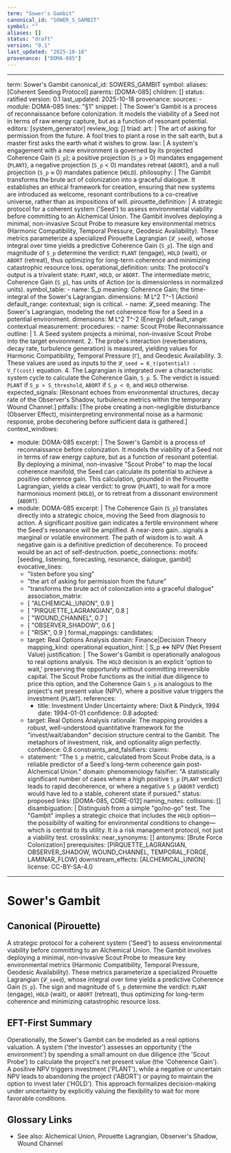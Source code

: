 ```yaml
---
term: "Sower's Gambit"
canonical_id: "SOWER_S_GAMBIT"
symbol: ""
aliases: []
status: "draft"
version: "0.1"
last_updated: "2025-10-18"
provenance: ["DOMA-085"]
---
```


---
term: Sower's Gambit
canonical_id: SOWERS_GAMBIT
symbol: 
aliases: [Coherent Seeding Protocol]
parents: [DOMA-085]
children: []
status: ratified
version: 0.1
last_updated: 2025-10-18
provenance:
  sources:
    - module: DOMA-085
      lines: "§1"
      snippet: |
        The Sower's Gambit is a process of reconnaissance before colonization. It models the viability of a Seed not in terms of raw energy capture, but as a function of resonant potential.
  editors: [system_generator]
  review_log: []
triad:
  art: |
    The art of asking for permission from the future. A fool tries to plant a rose in the salt earth, but a master first asks the earth what it wishes to grow.
  law: |
    A system's engagement with a new environment is governed by its projected Coherence Gain (`S_p`); a positive projection (`S_p` > 0) mandates engagement (`PLANT`), a negative projection (`S_p` < 0) mandates retreat (`ABORT`), and a null projection (`S_p` ≈ 0) mandates patience (`HOLD`).
  philosophy: |
    The Gambit transforms the brute act of colonization into a graceful dialogue. It establishes an ethical framework for creation, ensuring that new systems are introduced as welcome, resonant contributions to a co-creative universe, rather than as impositions of will.
pirouette_definition: |
  A strategic protocol for a coherent system ('Seed') to assess environmental viability before committing to an Alchemical Union. The Gambit involves deploying a minimal, non-invasive Scout Probe to measure key environmental metrics (Harmonic Compatibility, Temporal Pressure, Geodesic Availability). These metrics parameterize a specialized Pirouette Lagrangian (`𝓛_seed`), whose integral over time yields a predictive Coherence Gain (`S_p`). The sign and magnitude of `S_p` determine the verdict: `PLANT` (engage), `HOLD` (wait), or `ABORT` (retreat), thus optimizing for long-term coherence and minimizing catastrophic resource loss.
operational_definition:
  units: The protocol's output is a trivalent state: `PLANT`, `HOLD`, or `ABORT`. The intermediate metric, Coherence Gain (`S_p`), has units of Action (or is dimensionless in normalized units).
  symbol_table:
    - name: S_p
      meaning: Coherence Gain; the time-integral of the Sower's Lagrangian.
      dimensions: M L^2 T^-1 (Action)
      default_range: contextual; sign is critical.
    - name: 𝓛_seed
      meaning: The Sower's Lagrangian, modeling the net coherence flow for a Seed in a potential environment.
      dimensions: M L^2 T^-2 (Energy)
      default_range: contextual
  measurement:
    procedures:
      - name: Scout Probe Reconnaissance
        outline: |
          1. A Seed system projects a minimal, non-invasive Scout Probe into the target environment.
          2. The probe's interaction (reverberations, decay rate, turbulence generation) is measured, yielding values for Harmonic Compatibility, Temporal Pressure (`Γ`), and Geodesic Availability.
          3. These values are used as inputs to the `𝓛_seed = K_τ(potential) - V_Γ(cost)` equation.
          4. The Lagrangian is integrated over a characteristic system cycle to calculate the Coherence Gain, `S_p`.
          5. The verdict is issued: `PLANT` if `S_p > S_threshold`, `ABORT` if `S_p < 0`, and `HOLD` otherwise.
        expected_signals: [Resonant echoes from environmental structures, decay rate of the Observer's Shadow, turbulence metrics within the temporary Wound Channel.]
        pitfalls: [The probe creating a non-negligible disturbance (Observer Effect), misinterpreting environmental noise as a harmonic response, probe decohering before sufficient data is gathered.]
context_windows:
  - module: DOMA-085
    excerpt: |
      The Sower's Gambit is a process of reconnaissance before colonization. It models the viability of a Seed not in terms of raw energy capture, but as a function of resonant potential. By deploying a minimal, non-invasive "Scout Probe" to map the local coherence manifold, the Seed can calculate its potential to achieve a positive coherence gain. This calculation, grounded in the Pirouette Lagrangian, yields a clear verdict: to grow (`PLANT`), to wait for a more harmonious moment (`HOLD`), or to retreat from a dissonant environment (`ABORT`).
  - module: DOMA-085
    excerpt: |
      The Coherence Gain (`S_p`) translates directly into a strategic choice, moving the Seed from diagnosis to action. A significant positive gain indicates a fertile environment where the Seed's resonance will be amplified. A near-zero gain...signals a marginal or volatile environment. The path of wisdom is to wait. A negative gain is a definitive prediction of decoherence. To proceed would be an act of self-destruction.
poetic_connections:
  motifs: [seeding, listening, forecasting, resonance, dialogue, gambit]
  evocative_lines:
    - "listen before you sing"
    - "the art of asking for permission from the future"
    - "transforms the brute act of colonization into a graceful dialogue"
  association_matrix:
    - [ "ALCHEMICAL_UNION", 0.9 ]
    - [ "PIRQUETTE_LAGRANGIAN", 0.8 ]
    - [ "WOUND_CHANNEL", 0.7 ]
    - [ "OBSERVER_SHADOW", 0.6 ]
    - [ "RISK", 0.9 ]
formal_mappings:
  candidates:
    - target: Real Options Analysis
      domain: Finance|Decision Theory
      mapping_kind: operational
      equation_hint: |
        S_p ⇔ NPV (Net Present Value)
      justification: |
        The Sower's Gambit is operationally analogous to real options analysis. The `HOLD` decision is an explicit 'option to wait,' preserving the opportunity without committing irreversible capital. The Scout Probe functions as the initial due diligence to price this option, and the Coherence Gain `S_p` is analogous to the project's net present value (NPV), where a positive value triggers the investment (`PLANT`).
      references:
        - title: Investment Under Uncertainty
          where: Dixit & Pindyck, 1994
          date: 1994-01-01
      confidence: 0.8
  adopted:
    - target: Real Options Analysis
      rationale: The mapping provides a robust, well-understood quantitative framework for the "invest/wait/abandon" decision structure central to the Gambit. The metaphors of investment, risk, and optionality align perfectly.
      confidence: 0.8
constraints_and_falsifiers:
  claims:
    - statement: "The `S_p` metric, calculated from Scout Probe data, is a reliable predictor of a Seed's long-term coherence gain post-Alchemical Union."
      domain: phenomenology
      falsifier: "A statistically significant number of cases where a high positive `S_p` (`PLANT` verdict) leads to rapid decoherence, or where a negative `S_p` (`ABORT` verdict) would have led to a stable, coherent state if pursued."
      status: proposed
      links: [DOMA-085, CORE-012]
naming_notes:
  collisions: []
  disambiguation: |
    Distinguish from a simple "go/no-go" test. The "Gambit" implies a strategic choice that includes the `HOLD` option—the possibility of waiting for environmental conditions to change—which is central to its utility. It is a risk management protocol, not just a viability test.
crosslinks:
  near_synonyms: []
  antonyms: [Brute Force Colonization]
  prerequisites: [PIRQUETTE_LAGRANGIAN, OBSERVER_SHADOW, WOUND_CHANNEL, TEMPORAL_FORGE, LAMINAR_FLOW]
  downstream_effects: [ALCHEMICAL_UNION]
license: CC-BY-SA-4.0
---

# Sower's Gambit

## Canonical (Pirouette)
A strategic protocol for a coherent system ('Seed') to assess environmental viability before committing to an Alchemical Union. The Gambit involves deploying a minimal, non-invasive Scout Probe to measure key environmental metrics (Harmonic Compatibility, Temporal Pressure, Geodesic Availability). These metrics parameterize a specialized Pirouette Lagrangian (`𝓛_seed`), whose integral over time yields a predictive Coherence Gain (`S_p`). The sign and magnitude of `S_p` determine the verdict: `PLANT` (engage), `HOLD` (wait), or `ABORT` (retreat), thus optimizing for long-term coherence and minimizing catastrophic resource loss.

## EFT-First Summary
Operationally, the Sower's Gambit can be modeled as a real options valuation. A system ('the investor') assesses an opportunity ('the environment') by spending a small amount on due diligence (the 'Scout Probe') to calculate the project's net present value (the 'Coherence Gain'). A positive NPV triggers investment ('PLANT'), while a negative or uncertain NPV leads to abandoning the project ('ABORT') or paying to maintain the option to invest later ('HOLD'). This approach formalizes decision-making under uncertainty by explicitly valuing the flexibility to wait for more favorable conditions.

## Glossary Links
- See also: Alchemical Union, Pirouette Lagrangian, Observer's Shadow, Wound Channel